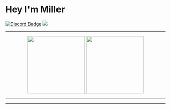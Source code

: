 # Hey I'm Miller
[![Discord Badge](https://img.shields.io/badge/-Discord-9B9B9B?style=flat-square&logo=Discord&logoColor=white)](https://discord.gg/) 
![](https://komarev.com/ghpvc/?username=MegatonDev&label=Views&color=lightgrey&style=flat)

---
<p align="center">
<a href="https://github.com/Miller-Dev1">
  <img height="180em" src="https://github-readme-stats.vercel.app/api?username=Miller-Dev1&show_icons=true&title_color=5865F2&icon_color=5865F2&text_color=FFFFFF&bg_color=171B23&include_all_commits=true&count_private=true"/>
  <img height="180em" src="https://github-readme-stats.vercel.app/api/top-langs/?username=Miller-Dev1&layout=compact&langs_count=8&title_color=5865F2&icon_color=5865F2&text_color=FFFFFF&bg_color=171B23"/>
</a>
</p>

---

---
